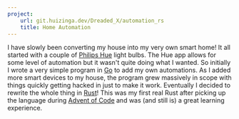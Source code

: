 ```yaml
---
project:
    url: git.huizinga.dev/Dreaded_X/automation_rs
    title: Home Automation
---
```


I have slowly been converting my house into my very own smart home!
It all started with a couple of [Philips Hue] light bulbs.
The Hue app allows for some level of automation but it wasn't quite doing what I wanted.
So initially I wrote a very simple program in [Go] to add my own automations.
As I added more smart devices to my house, the program grew massively in scope with things quickly getting hacked in just to make it work.
Eventually I decided to rewrite the whole thing in [Rust]!
This was my first real Rust after picking up the language during [Advent of Code] and was (and still is) a great learning experience.

[Philips Hue]: https://nl.wikipedia.org/wiki/Philips_Hue
[Go]: https://go.dev
[Rust]: https://rust-lang.org
[Advent of Code]: https://adventofcode.com/
